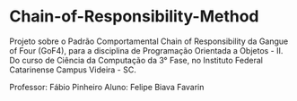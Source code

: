 # Chain-of-Responsibility-Method
Projeto sobre o Padrão Comportamental Chain of Responsibility da Gangue of Four (GoF4), para a disciplina de Programação Orientada a Objetos - II. Do curso de Ciência da Computação da 3° Fase, no Instituto Federal Catarinense Campus Videira - SC.

Professor: Fábio Pinheiro Aluno: Felipe Biava Favarin

